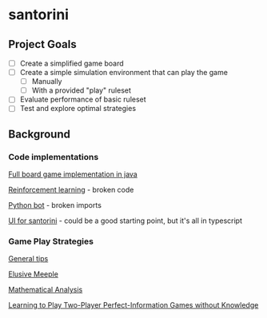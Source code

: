 # santorini

## Project Goals
- [ ] Create a simplified game board
- [ ] Create a simple simulation environment that can play the game
  - [ ] Manually
  - [ ] With a provided "play" ruleset
- [ ] Evaluate performance of basic ruleset
- [ ] Test and explore optimal strategies

## Background
### Code implementations
[Full board game implementation in java](https://github.com/S0NN1/ing-sw-2020-piemonti-pirovano-sonnino)

[Reinforcement learning](https://github.com/pranavsb/santorini-RL) - broken code

[Python bot](https://github.com/tjl0005/Santorini-Boardgame) - broken imports

[UI for santorini](https://fostersamuel.github.io/fira/) - could be a good starting point, but it's all in typescript

### Game Play Strategies
[General tips](https://en.boardgamearena.com/doc/Tips_santorini)

[Elusive Meeple](https://elusivemeeple.com/2017/09/03/san-torini-strategy-tips/)

[Mathematical Analysis](https://openworks.wooster.edu/independentstudy/8917/)

[Learning to Play Two-Player Perfect-Information Games without Knowledge](https://arxiv.org/pdf/2008.01188.pdf)




